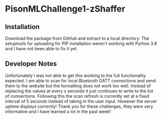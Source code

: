 # PisonMLChallenge1-zShaffer

## Installation
Download the package from GitHub and extract to a local directory. The setuptools for uploading for PIP installation weren't working with Python 3.8 and I have not been able to fix it yet.

## Developer Notes
Unfortunately I was not able to get this working to the full functionality expected. I am able to scan for local Bluetooth GATT connections and send them to the website but the formatting does not work too well. Instead of replacing the values at every x seconds it just continues to write to the list of connections. Following this the scan refresh is currently set at a fixed interval of 5 seconds instead of taking in the user input. However the server uptime displays correctly! Thank you for these challenges, they were very informative and I have learned a lot in the past week!
